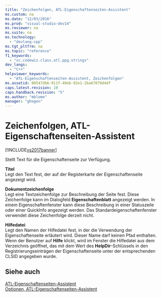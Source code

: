 ```yaml
---
title: "Zeichenfolgen, ATL-Eigenschaftenseiten-Assistent"
ms.custom: na
ms.date: "12/03/2016"
ms.prod: "visual-studio-dev14"
ms.reviewer: na
ms.suite: na
ms.technology: 
  - "devlang-cpp"
ms.tgt_pltfrm: na
ms.topic: "reference"
f1_keywords: 
  - "vc.codewiz.class.atl.ppg.strings"
dev_langs: 
  - "C++"
helpviewer_keywords: 
  - "ATL-Eigenschaftenseiten-Assistent, Zeichenfolgen"
ms.assetid: 00547db6-911f-49eb-92e1-2ba67079d4df
caps.latest.revision: 10
caps.handback.revision: "5"
ms.author: "mblome"
manager: "ghogen"
---
```

# Zeichenfolgen, ATL-Eigenschaftenseiten-Assistent
[!INCLUDE[vs2017banner](../../assembler/inline/includes/vs2017banner.md)]

Stellt Text für die Eigenschaftenseite zur Verfügung.  
  
 **Titel**  
 Legt den Text fest, der auf der Registerkarte der Eigenschaftenseite angezeigt wird.  
  
 **Dokumentzeichenfolge**  
 Legt eine Textzeichenfolge zur Beschreibung der Seite fest.  Diese Zeichenfolge kann im Dialogfeld **Eigenschaftenblatt** angezeigt werden.  In einem Eigenschaftenfenster kann diese Beschreibung in einer Statuszeile oder einer QuickInfo angezeigt werden.  Das Standardeigenschaftenfenster verwendet diese Zeichenfolge derzeit nicht.  
  
 **Hilfedatei**  
 Legt den Namen der Hilfedatei fest, in der die Verwendung der Eigenschaftenseite erläutert wird.  Dieser Name darf keinen Pfad enthalten.  Wenn der Benutzer auf **Hilfe** klickt, wird im Fenster die Hilfedatei aus dem Verzeichnis geöffnet, das mit dem Wert des **HelpDir**\-Schlüssels in den Registrierungseinträgen der Eigenschaftenseite unter der entsprechenden CLSID angegeben wurde.  
  
## Siehe auch  
 [ATL\-Eigenschaftenseiten\-Assistent](../../atl/reference/atl-property-page-wizard.md)   
 [Optionen, ATL\-Eigenschaftenseiten\-Assistent](../../atl/reference/options-atl-property-page-wizard.md)